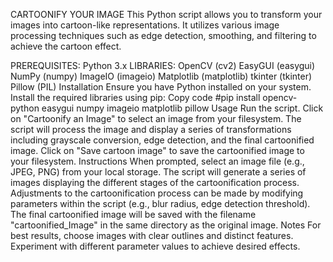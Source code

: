 CARTOONIFY YOUR IMAGE
This Python script allows you to transform your images into cartoon-like representations. 
It utilizes various image processing techniques such as edge detection, smoothing, and filtering to achieve the cartoon effect.

PREREQUISITES:
Python 3.x
LIBRARIES:
OpenCV (cv2)
EasyGUI (easygui)
NumPy (numpy)
ImageIO (imageio)
Matplotlib (matplotlib)
tkinter (tkinter)
Pillow (PIL)
Installation
Ensure you have Python installed on your system.
Install the required libraries using pip:
Copy code
#pip install opencv-python easygui numpy imageio matplotlib pillow
Usage
Run the script.
Click on "Cartoonify an Image" to select an image from your filesystem.
The script will process the image and display a series of transformations including grayscale conversion, edge detection, and the final cartoonified image.
Click on "Save cartoon image" to save the cartoonified image to your filesystem.
Instructions
When prompted, select an image file (e.g., JPEG, PNG) from your local storage.
The script will generate a series of images displaying the different stages of the cartoonification process.
Adjustments to the cartoonification process can be made by modifying parameters within the script (e.g., blur radius, edge detection threshold).
The final cartoonified image will be saved with the filename "cartoonified_Image" in the same directory as the original image.
Notes
For best results, choose images with clear outlines and distinct features.
Experiment with different parameter values to achieve desired effects.
